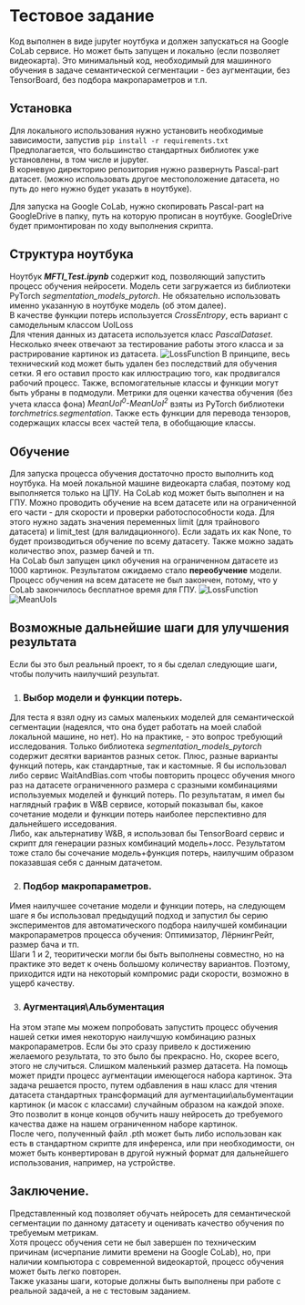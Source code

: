 <!-- markdow basic commands here  https://www.markdownguide.org/basic-syntax/ -->
# Тестовое задание

Код выполнен в виде jupyter ноутбука и должен запускаться на Google CoLab сервисе. Но может быть запущен и локально (если позволяет видеокарта). Это минимальный код, необходимый для машинного обучения в задаче семантической сегментации - без аугментации, без TensorBoard, без подбора макропараметров и т.п. 

## Установка
Для локального использования нужно установить необходимые зависимости, запустив 
`pip install -r requirements.txt` 
Предполагается, что большинство стандартных библиотек уже установлены, в том числе и jupyter.  
В корневую директорию репозитория нужно развернуть Pascal-part датасет. (можно использовать другое местоположение датасета, но путь до него нужно будет указать в ноутбуке).  
  

Для запуска на Google CoLab, нужно скопировать Pascal-part на GoogleDrive в папку, путь на которую прописан в ноутбуке. GoogleDrive будет примонтирован по ходу выполнения скрипта. 

## Структура ноутбука
Ноутбук ***MFTI_Test.ipynb*** содержит код, позволяющий запустить процесс обучения нейросети. Модель сети загружается из библиотеки PyTorch *segmentation_models_pytorch*. Не обязательно использовать именно указанную в ноутбуке модель (об этом далее).  
В качестве функции потерь используется *CrossEntropy*, есть вариант с самодельным классом UoILoss  
Для чтения данных из датасета используется класс *PascalDataset*. Несколько ячеек отвечают за тестирование работы этого класса и за растрирование картинок из датасета. 
![LossFunction](imgs/plot0.png)
В принципе, весь технический код может быть удален без последствий для обучения сетки. Я его оставил просто как иллюстрацию того, как продвигался рабочий процесс. Также, вспомогательные классы и функции могут быть убраны в подмодули. 
Метрики для оценки качества обучения (без учета класса фона) *MeanUoI<sup>0</sup>-MeanUoI<sup>2</sup>* взяты из PyTorch библиотеки *torchmetrics.segmentation*. Также есть функции для перевода тензоров, содержащих классы всех частей тела, в обобщающие классы.

## Обучение
Для запуска процесса обучения достаточно просто выполнить код ноутбука. На моей локальной машине видеокарта слабая, поэтому код выполняется только на ЦПУ. На CoLab код может быть выполнен и на ГПУ. 
Можно проводить обучение на всем датасете или на ограниченной его части - для скорости и проверки работоспособности кода. Для этого нужно задать значения переменных limit (для трайнового датасета) и limit_test (для валидационного). Если задать их как None, то будет производиться обучение по всему датасету. Также можно задать количество эпох, размер бачей и тп.  
На CoLab был запущен цикл обучения на ограниченном датасете из 1000 картинок. Результатом ожидаемо стало **переобучение** модели. Процесс обучения на всем датасете не был закончен, потому, что у CoLab закончилось бесплатное время для ГПУ.
![LossFunction](imgs/plot.png)
![MeanUoIs](imgs/plot1.png)

## Возможные дальнейшие шаги для улучшения результата
Если бы это был реальный проект, то я бы сделал следующие шаги, чтобы получить наилучший результат.
1. ### Выбор модели и функции потерь.
Для теста я взял одну из самых маленьких моделей для семантической сегментации (надеялся, что она будет работать на моей слабой локальной машине, но нет). Но на практике, - это вопрос требующий исследования. Только библиотека *segmentation_models_pytorch* содержит десятки вариантов разных сеток. Плюс, разные варианты функций потерь, как стандартные, так и кастомные. Я бы использовал либо сервис WaitAndBias.com чтобы повторить процесс обучения много раз на датасете ограниченного размера с сразными комбинациями используемых моделей и функций потерь. По результатам, я имел бы наглядный график в W&B сервисе, который показывал бы, какое сочетание модели и функции потерь наиболее перспективно для дальнейшего исседования.  
Либо, как альтернативу W&B, я использовал бы TensorBoard сервис и скрипт для генерации разных комбинаций модель+лосс. Результатом тоже стало бы сочечание модель+функция потерь, наилучшим образом показавшая себя с данным датачетом.

2. ### Подбор макропараметров.
Имея наилучшее сочетание модели и функции потерь, на следующем шаге я бы использовал предыдущий подход и запустил бы серию экспериментов для автоматического подбора наилучшей комбинации макропараметров процесса обучения: Оптимизатор, ЛёрнингРейт, размер бача и тп.  
Шаги 1 и 2, теоритически могли бы быть выполнены совместно, но на практике это ведет к очень большому количеству вариантов. Поэтому, приходится идти на некоторый компромис ради скорости, возможно в ущерб качеству.

3. ### Аугментация\Альбументация
На этом этапе мы можем попробовать запустить процесс обучения нашей сетки имея некоторую наилучшую комбинацию разных макропараметров. Если бы это сразу привело к достижению желаемого результата, то это было бы прекрасно. Но, скорее всего, этого не случиться. Слишком маленький размер датасета. На помощь может придти процесс аугментации имеющегося набора картинок. Эта задача решается просто, путем одбавления в наш класс для чтения датасета стандартных трансформаций для аугментации\альбументации картинок (и масок с классами) случайным образом на каждой эпохе. Это позволит в конце концов обучить нашу нейросеть до требуемого качества даже на нашем ограниченном наборе картинок.  
После чего, полученный файл .pth может быть либо использован как есть в стандартном скрипте для инференса, или при необходимости, он может быть конвертирован в другой нужный формат для дальнейшего использования, например, на устройстве.

## Заключение.
Представленный код позволяет обучать нейросеть для семантической сегментации по данному датасету и оценивать качество обучения по требуемым метрикам.  
Хотя процесс обучения сети не был завершен по техническим причинам (исчерпание лимити времени на Google CoLab), но, при наличии  компьютора с современной видеокартой, процесс обучения может быть легко повторен.  
Также указаны шаги, которые должны быть выполнены при работе с реальной задачей, а не с тестовым заданием.




